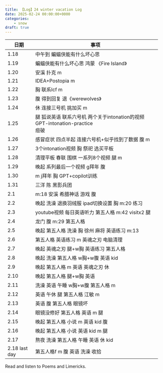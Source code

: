 ```yaml
---
title: 【Log】24 winter vacation Log
date: 2025-02-24 00:00:00+0000
categories: 
    - snow
draft: true
---
```



| 日期            | 事项                                                           |
|---------------|--------------------------------------------------------------|
| 1.18          | 中午到 蝙蝠侠能有什么坏心思                                               |
| 1.19          | 蝙蝠侠能有什么坏心思 鸿蒙 《Fire Island》                                  |
| 1.20          | 安溪 扑克 m                                                      |
| 1.21          | IDEA+Postopia m                                              |
| 1.22          | 胸 联系lcf m                                                    |
| 1.23          | 腹 得到回复 退《werewolves》                                         |
| 1.24          | 休 连接三号机 挑加买 m                                                |
| 1.25          | 腿 狐说英语 联系六号机 两个关于intonation的视频 GPT-intonation-practice<br>痘破 |
| 1.26          | 感冒症状 四点半起 连接六号机+似乎找到了数据 腹 m                                  |
| 1.27          | 3个intonation视频 胸 祭祀 选买平板                                     |
| 1.28          | 清理平板 春联 围棋 一系列8个视频 腿 m                                       |
| 1.29          | 晚起 系列最后一个视频 g拜年 腹                                            |
| 1.30          | m j拜年 胸 GPT+copilot训练                                        |
| 1.31          | 三洋 陈 黑影兵团                                                    |
| 2.1           | m:18 安溪 希腊神话 游戏 腹                                            |
| 2.2           | 晚起 洗澡 退换羽绒服 ipad切换设置 胸 m:20 练习                               |
| 2.3           | youtube视频 每日英语听力 第五人格 m:42 visitx2 腿                         |
| 2.4           | 龙门 腹 m:29 第五人格                                               |
| 2.5           | 晚起 第五人格 洗澡 胸 徐州 麻将 英语练习 m:13                                 |
| 2.6           | 第五人格 英语练习 m 英魂之刃 电脑清理                                        |
| 2.7           | 晚起 英魂之刃 腿+w胸 英语练习 第五人格                                       |
| 2.8           | 晚起 洗澡 第五人格 w胸+w腹 英语 kid                                      |
| 2.9           | 晚起 第五人格 m 英语 英魂之刃 休                                          |
| 2.10          | 晚起 第五人格 腿+w胸 英语                                              |
| 2.11          | 洗澡 英语 午睡 w胸+w腹 第五人格 m                                        |
| 2.12          | 英语 午休 腿 第五人格 江敏 m                                            |
| 2.13          | 英语 腹 第五人格 眼镜坏                                                |
| 2.14          | 眼镜没修好 第五人格 英语 m 腿                                            |
| 2.15          | 晚起 第五人格 小说 m 英语 kid 腹                                        |
| 2.16          | 晚起 第五人格 小说 英语 kid m 腿                                        |
| 2.17          | 熬夜 洗澡 第五人格 午睡 英语 休 kid                                       |
| 2.18 last day | 第五人格f m 腹 英语 洗澡 收拾                                           |

Read and listen to Poems and Limericks.